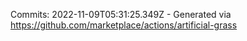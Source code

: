 Commits: 2022-11-09T05:31:25.349Z - Generated via https://github.com/marketplace/actions/artificial-grass
<br>
